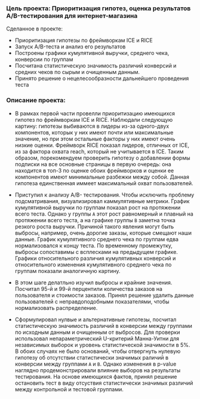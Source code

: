 ### Цель проекта: Приоритизация гипотез, оценка результатов A/B-тестирования для интернет-магазина
Сделанное в проекте:
- Приоритизация гипотезы по фреймворкам ICE и RICE
- Запуск A/B-теста и анализ его результатов 
- Построены графики кумулятивной выручки, среднего чека, конверсии по группам
- Посчитана статистическую значимость различий конверсий и средних чеков по сырым и очищенным данным. 
- Принято решение о нецелесообразности дальнейшего проведения теста

### Описание проекта:

* В рамках первой части провелли приоритизацию имеющихся гипотез по фреймворкам ICE и RICE. Наблюдали следующую картину: гипотезы выбиваются в лидеры из-за одного-двух компонентов, которык у них имеют почти или максимальные значение, но при этом остальные факторы у них имеют очень низкие оценки. Фреймворк RICE показал лидеров, отличных от ICE, из за фактора охвата reach, который не учитывается в ICE. Таким образом, порекомендуем проверить гипотезу о добавлении формы подписки на все основные страницы в первую очередь: она находится в топ-3 по оценке обоих фреймворков и оценки ее компонентов имеют минимальные разбежки между собой. Данная гипотеза единственная иммеет максимальный охват пользователей.

* Приступил к анализу A/B- тестирования. Чтобы исключить проблему подсматривания, визуализировал каммулятивные метрики. График кумулятивной выручки по группам показал рост на протяжении всего теста. Однако у группы `A` этот рост равномерный и плавный на протяжении всего теста, а на графике группы `B` заметна точка резкого роста выручки. Причиной такого явления могут быть выбросы, например, очень дорогие заказы, которые смещают наши данные. График кумулятивного среднего чека по группам едва нормализовался к концу теста. По временному промежутку, выбросы сопоставимы с всплесками на предыдущем графике. Графики относительного различия кумулятивных конверсий и относительного изменения кумулятивного среднего чека по группам показали аналогичную картину.

* В этом шаге делатльно изучил выбросы и крайние значения. Посчитал 95-й и 99-й перцентили количества заказов на пользователя и стоимости заказов. Принял решение удалить данные пользователей с неправдоподобными показателями, чтобы нормализовать распределение.

* Сформулировал нулвые и альтернативные гипотезы, посчитал статистическую значимость различий в конверсии между группами по исходным данным и очищенным от выбросов. Для проверки использовал непараметрический U-критерий Манна-Уитни для независимых выборок и уровень статистической значимости в 5%. В обоих случаях не было оснований, чтобы отвергнуть нулевую гипотезу об отсутствии статистически значимых раличий в конверсии между группами `А` и `В`. Однако изменения в p-value наглядно продемонстрировали влияние выборов на результаты тестирования. На основе имеющихся фактов, принял решение остановить тест в виду отсуствия статистически значимых различий между контрольной и тестовой группами.



